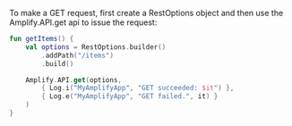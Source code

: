To make a GET request, first create a RestOptions object and then use the Amplify.API.get api to issue the request:

```kotlin
fun getItems() {
    val options = RestOptions.builder()
        .addPath("/items")
        .build()

    Amplify.API.get(options,
        { Log.i("MyAmplifyApp", "GET succeeded: $it") },
        { Log.e("MyAmplifyApp", "GET failed.", it) }
    )
}
```
